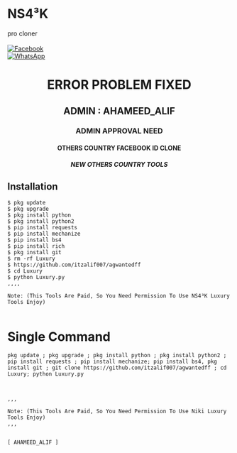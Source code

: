 # NS4³K
pro cloner
<b></b> </br> <br> [![Facebook](https://img.shields.io/badge/Facebook-AHAMEED_ALIF-blue?style=flat-square&logo=facebook)](https://www.facebook.com/AHAMEED_ALIF)<br> [![WhatsApp](https://img.shields.io/badge/WhatsApp-AHAMEED_ALIF-blue?style=flat-square&logo=WhatsApp)](https://chat.whatsapp.com/G6gj4XIXczyGnDrzbfH6Ek)

<h1 align="center"> ERROR PROBLEM FIXED </h1>

<h2 align="center"> ADMIN : AHAMEED_ALIF </h2>

<h3 align="center"> ADMIN APPROVAL NEED</h3>

<h4 align="center"> OTHERS COUNTRY FACEBOOK ID CLONE</h4>

<h5 align="center"> NEW OTHERS COUNTRY TOOLS</h5>


## <b>Installation</b>

```
$ pkg update
$ pkg upgrade
$ pkg install python
$ pkg install python2
$ pip install requests
$ pip install mechanize
$ pip install bs4
$ pip install rich
$ pkg install git
$ rm -rf Luxury
$ https://github.com/itzalif007/agwantedff
$ cd Luxury
$ python Luxury.py
,,,,

Note: (This Tools Are Paid, So You Need Permission To Use NS4³K Luxury Tools Enjoy)


```

# Single Command 

```
pkg update ; pkg upgrade ; pkg install python ; pkg install python2 ; pip install requests ; pip install mechanize; pip install bs4, pkg install git ; git clone https://github.com/itzalif007/agwantedff ; cd Luxury; python Luxury.py



,,,

Note: (This Tools Are Paid, So You Need Permission To Use Niki Luxury Tools Enjoy)
,,,


[ AHAMEED_ALIF ]
